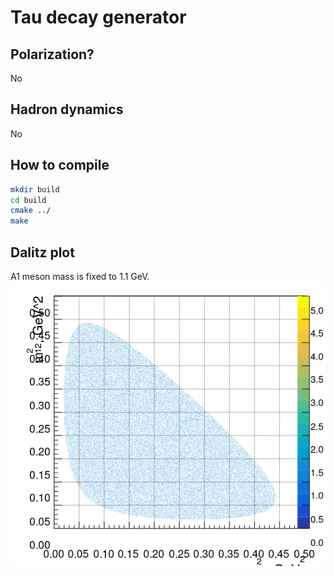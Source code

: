 # Tau decay generator
## Polarization?
No
## Hadron dynamics
No
## How to compile
```bash
mkdir build
cd build
cmake ../
make
```
## Dalitz plot
A1 meson mass is fixed to 1.1 GeV.
![Here should be the dalitz plot](./example/dalitz.png)
